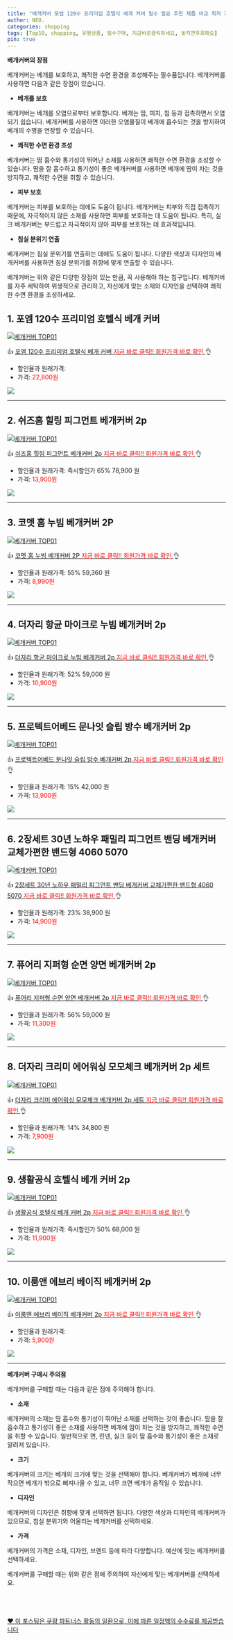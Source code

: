 ```yaml
---
title: "베개커버 포엠 120수 프리미엄 호텔식 베개 커버 필수 필요 추천 제품 비교 최저 가격 비교 장점 구매 후기 구매평"
author: NEO.
categories: shopping
tags: [Top10, shopping, 유행상품, 필수구매, 지금바로클릭하세요, 놓치면후회해요]
pin: true
---
```

**베개커버의 장점**

베개커버는 베개를 보호하고, 쾌적한 수면 환경을 조성해주는 필수품입니다. 베개커버를 사용하면 다음과 같은 장점이 있습니다.

* **베개를 보호**

베개커버는 베개를 오염으로부터 보호합니다. 베개는 땀, 피지, 침 등과 접촉하면서 오염되기 쉽습니다. 베개커버를 사용하면 이러한 오염물질이 베개에 흡수되는 것을 방지하여 베개의 수명을 연장할 수 있습니다.

* **쾌적한 수면 환경 조성**

베개커버는 땀 흡수와 통기성이 뛰어난 소재를 사용하면 쾌적한 수면 환경을 조성할 수 있습니다. 땀을 잘 흡수하고 통기성이 좋은 베개커버를 사용하면 베개에 땀이 차는 것을 방지하고, 쾌적한 수면을 취할 수 있습니다.

* **피부 보호**

베개커버는 피부를 보호하는 데에도 도움이 됩니다. 베개커버는 피부와 직접 접촉하기 때문에, 자극적이지 않은 소재를 사용하면 피부를 보호하는 데 도움이 됩니다. 특히, 실크 베개커버는 부드럽고 자극적이지 않아 피부를 보호하는 데 효과적입니다.

* **침실 분위기 연출**

베개커버는 침실 분위기를 연출하는 데에도 도움이 됩니다. 다양한 색상과 디자인의 베개커버를 사용하면 침실 분위기를 취향에 맞게 연출할 수 있습니다.

베개커버는 위와 같은 다양한 장점이 있는 만큼, 꼭 사용해야 하는 침구입니다. 베개커버를 자주 세탁하여 위생적으로 관리하고, 자신에게 맞는 소재와 디자인을 선택하여 쾌적한 수면 환경을 조성하세요.

   

## 1. 포엠 120수 프리미엄 호텔식 베개 커버

[![베개커버 TOP01](https://thumbnail9.coupangcdn.com/thumbnails/remote/490x490ex/image/retail/images/2972575203134892-8b60d163-6024-4db5-ba6e-9482ef9c0387.jpg)](https://link.coupang.com/re/AFFSDP?lptag=AF3617701&subid=GithubCoopas&pageKey=7106890733&traceid=V0-153&itemId=17755009242&vendorItemId=84919397328)


👍 [포엠 120수 프리미엄 호텔식 베개 커버 <font color=red> 지금 바로 클릭!! 회원가격 바로 확인 </font> ](https://link.coupang.com/re/AFFSDP?lptag=AF3617701&subid=GithubCoopas&pageKey=7106890733&traceid=V0-153&itemId=17755009242&vendorItemId=84919397328) 👌 


- 할인율과 원래가격: 
- 가격: <span style='color:red'>22,800원</span>

[![](/discount_price.png)](https://link.coupang.com/re/AFFSDP?lptag=AF3617701&subid=GithubCoopas&pageKey=7106890733&traceid=V0-153&itemId=17755009242&vendorItemId=84919397328)

---


   

## 2. 쉬즈홈 힐링 피그먼트 베개커버 2p

[![베개커버 TOP01](https://thumbnail7.coupangcdn.com/thumbnails/remote/490x490ex/image/product/image/vendoritem/2018/01/29/3133617453/5015dcf1-92f6-4f8e-970a-b32dafb619bd.jpg)](https://link.coupang.com/re/AFFSDP?lptag=AF3617701&subid=GithubCoopas&pageKey=81820140&traceid=V0-153&itemId=79026449&vendorItemId=3133617453)


👍 [쉬즈홈 힐링 피그먼트 베개커버 2p <font color=red> 지금 바로 클릭!! 회원가격 바로 확인 </font> ](https://link.coupang.com/re/AFFSDP?lptag=AF3617701&subid=GithubCoopas&pageKey=81820140&traceid=V0-153&itemId=79026449&vendorItemId=3133617453) 👌 


- 할인율과 원래가격: 즉시할인가 65%  78,900   원
- 가격: <span style='color:red'>13,900원</span>

[![](/discount_price.png)](https://link.coupang.com/re/AFFSDP?lptag=AF3617701&subid=GithubCoopas&pageKey=81820140&traceid=V0-153&itemId=79026449&vendorItemId=3133617453)

---


   

## 3. 코멧 홈 누빔 베개커버 2P

[![베개커버 TOP01](https://thumbnail10.coupangcdn.com/thumbnails/remote/490x490ex/image/retail/images/3004441462014731-4f8f14e9-2832-40b2-8e6d-dcd584a17bcf.jpg)](https://link.coupang.com/re/AFFSDP?lptag=AF3617701&subid=GithubCoopas&pageKey=6417994898&traceid=V0-153&itemId=13792887723&vendorItemId=81043258227)


👍 [코멧 홈 누빔 베개커버 2P <font color=red> 지금 바로 클릭!! 회원가격 바로 확인 </font> ](https://link.coupang.com/re/AFFSDP?lptag=AF3617701&subid=GithubCoopas&pageKey=6417994898&traceid=V0-153&itemId=13792887723&vendorItemId=81043258227) 👌 


- 할인율과 원래가격: 55%  59,360   원
- 가격: <span style='color:red'>8,990원</span>

[![](/discount_price.png)](https://link.coupang.com/re/AFFSDP?lptag=AF3617701&subid=GithubCoopas&pageKey=6417994898&traceid=V0-153&itemId=13792887723&vendorItemId=81043258227)

---


   

## 4. 더자리 항균 마이크로 누빔 베개커버 2p

[![베개커버 TOP01](https://thumbnail6.coupangcdn.com/thumbnails/remote/490x490ex/image/retail/images/5972201364484677-20a67d9f-aeb4-4f3b-8d5f-c425ff496804.jpg)](https://link.coupang.com/re/AFFSDP?lptag=AF3617701&subid=GithubCoopas&pageKey=17583799&traceid=V0-153&itemId=70534894&vendorItemId=3114085321)


👍 [더자리 항균 마이크로 누빔 베개커버 2p <font color=red> 지금 바로 클릭!! 회원가격 바로 확인 </font> ](https://link.coupang.com/re/AFFSDP?lptag=AF3617701&subid=GithubCoopas&pageKey=17583799&traceid=V0-153&itemId=70534894&vendorItemId=3114085321) 👌 


- 할인율과 원래가격: 52%  59,000   원
- 가격: <span style='color:red'>10,900원</span>

[![](/discount_price.png)](https://link.coupang.com/re/AFFSDP?lptag=AF3617701&subid=GithubCoopas&pageKey=17583799&traceid=V0-153&itemId=70534894&vendorItemId=3114085321)

---


   

## 5. 프로텍트어베드 문나잇 슬립 방수 베개커버 2p

[![베개커버 TOP01](https://thumbnail6.coupangcdn.com/thumbnails/remote/490x490ex/image/retail/images/8998515045118732-d9ca16e5-b253-40f8-b0ea-521119ac5d53.jpg)](https://link.coupang.com/re/AFFSDP?lptag=AF3617701&subid=GithubCoopas&pageKey=6120527097&traceid=V0-153&itemId=16957203244&vendorItemId=84134462391)


👍 [프로텍트어베드 문나잇 슬립 방수 베개커버 2p <font color=red> 지금 바로 클릭!! 회원가격 바로 확인 </font> ](https://link.coupang.com/re/AFFSDP?lptag=AF3617701&subid=GithubCoopas&pageKey=6120527097&traceid=V0-153&itemId=16957203244&vendorItemId=84134462391) 👌 


- 할인율과 원래가격: 15%  42,000   원
- 가격: <span style='color:red'>13,900원</span>

[![](/discount_price.png)](https://link.coupang.com/re/AFFSDP?lptag=AF3617701&subid=GithubCoopas&pageKey=6120527097&traceid=V0-153&itemId=16957203244&vendorItemId=84134462391)

---


   

## 6. 2장세트 30년 노하우 패밀리 피그먼트 밴딩 베개커버 교체가편한 밴드형 4060 5070

[![베개커버 TOP01](https://thumbnail10.coupangcdn.com/thumbnails/remote/490x490ex/image/vendor_inventory/83fe/71b31ba8cce499352f1c1f37fc38fad93c8082e0119f55af550586d9476d.jpg)](https://link.coupang.com/re/AFFSDP?lptag=AF3617701&subid=GithubCoopas&pageKey=7188016032&traceid=V0-153&itemId=18142315676&vendorItemId=85292784260)


👍 [2장세트 30년 노하우 패밀리 피그먼트 밴딩 베개커버 교체가편한 밴드형 4060 5070 <font color=red> 지금 바로 클릭!! 회원가격 바로 확인 </font> ](https://link.coupang.com/re/AFFSDP?lptag=AF3617701&subid=GithubCoopas&pageKey=7188016032&traceid=V0-153&itemId=18142315676&vendorItemId=85292784260) 👌 


- 할인율과 원래가격: 23%  38,900   원
- 가격: <span style='color:red'>14,900원</span>

[![](/discount_price.png)](https://link.coupang.com/re/AFFSDP?lptag=AF3617701&subid=GithubCoopas&pageKey=7188016032&traceid=V0-153&itemId=18142315676&vendorItemId=85292784260)

---


   

## 7. 퓨어리 지퍼형 순면 양면 베개커버 2p

[![베개커버 TOP01](https://thumbnail8.coupangcdn.com/thumbnails/remote/490x490ex/image/product/image/vendoritem/2017/05/10/3016721777/105c5e49-535a-4967-a2e9-8d083af50a38.jpg)](https://link.coupang.com/re/AFFSDP?lptag=AF3617701&subid=GithubCoopas&pageKey=2414711&traceid=V0-153&itemId=11119994&vendorItemId=3016721777)


👍 [퓨어리 지퍼형 순면 양면 베개커버 2p <font color=red> 지금 바로 클릭!! 회원가격 바로 확인 </font> ](https://link.coupang.com/re/AFFSDP?lptag=AF3617701&subid=GithubCoopas&pageKey=2414711&traceid=V0-153&itemId=11119994&vendorItemId=3016721777) 👌 


- 할인율과 원래가격: 56%  59,000   원
- 가격: <span style='color:red'>11,300원</span>

[![](/discount_price.png)](https://link.coupang.com/re/AFFSDP?lptag=AF3617701&subid=GithubCoopas&pageKey=2414711&traceid=V0-153&itemId=11119994&vendorItemId=3016721777)

---


   

## 8. 더자리 크리미 에어워싱 모모체크 베개커버 2p 세트

[![베개커버 TOP01](https://thumbnail7.coupangcdn.com/thumbnails/remote/490x490ex/image/retail/images/7975799645654268-292a1540-2482-432c-ae5d-9e6ee76118f8.jpg)](https://link.coupang.com/re/AFFSDP?lptag=AF3617701&subid=GithubCoopas&pageKey=7038383280&traceid=V0-153&itemId=17397554224&vendorItemId=84567012392)


👍 [더자리 크리미 에어워싱 모모체크 베개커버 2p 세트 <font color=red> 지금 바로 클릭!! 회원가격 바로 확인 </font> ](https://link.coupang.com/re/AFFSDP?lptag=AF3617701&subid=GithubCoopas&pageKey=7038383280&traceid=V0-153&itemId=17397554224&vendorItemId=84567012392) 👌 


- 할인율과 원래가격: 14%  34,800   원
- 가격: <span style='color:red'>7,900원</span>

[![](/discount_price.png)](https://link.coupang.com/re/AFFSDP?lptag=AF3617701&subid=GithubCoopas&pageKey=7038383280&traceid=V0-153&itemId=17397554224&vendorItemId=84567012392)

---


   

## 9. 생활공식 호텔식 베개 커버 2p

[![베개커버 TOP01](https://thumbnail6.coupangcdn.com/thumbnails/remote/490x490ex/image/rs_quotation_api/qbrva6o3/cf0135e558894ad4ad5e00117b06e6dd.jpg)](https://link.coupang.com/re/AFFSDP?lptag=AF3617701&subid=GithubCoopas&pageKey=7155966304&traceid=V0-153&itemId=18000188697&vendorItemId=85694513065)


👍 [생활공식 호텔식 베개 커버 2p <font color=red> 지금 바로 클릭!! 회원가격 바로 확인 </font> ](https://link.coupang.com/re/AFFSDP?lptag=AF3617701&subid=GithubCoopas&pageKey=7155966304&traceid=V0-153&itemId=18000188697&vendorItemId=85694513065) 👌 


- 할인율과 원래가격: 즉시할인가 50%  68,000   원
- 가격: <span style='color:red'>11,900원</span>

[![](/discount_price.png)](https://link.coupang.com/re/AFFSDP?lptag=AF3617701&subid=GithubCoopas&pageKey=7155966304&traceid=V0-153&itemId=18000188697&vendorItemId=85694513065)

---


   

## 10. 이룸앤 에브리 베이직 베개커버 2p

[![베개커버 TOP01](https://thumbnail10.coupangcdn.com/thumbnails/remote/490x490ex/image/retail/images/2020/06/15/9/9/14986ef3-4470-4290-95d3-2ffe4caa4a9d.jpg)](https://link.coupang.com/re/AFFSDP?lptag=AF3617701&subid=GithubCoopas&pageKey=1681146642&traceid=V0-153&itemId=2897314131&vendorItemId=70886303517)


👍 [이룸앤 에브리 베이직 베개커버 2p <font color=red> 지금 바로 클릭!! 회원가격 바로 확인 </font> ](https://link.coupang.com/re/AFFSDP?lptag=AF3617701&subid=GithubCoopas&pageKey=1681146642&traceid=V0-153&itemId=2897314131&vendorItemId=70886303517) 👌 


- 할인율과 원래가격: 
- 가격: <span style='color:red'>5,900원</span>

[![](/discount_price.png)](https://link.coupang.com/re/AFFSDP?lptag=AF3617701&subid=GithubCoopas&pageKey=1681146642&traceid=V0-153&itemId=2897314131&vendorItemId=70886303517)

---
**베개커버 구매시 주의점**

베개커버를 구매할 때는 다음과 같은 점에 주의해야 합니다.

* **소재**

베개커버의 소재는 땀 흡수와 통기성이 뛰어난 소재를 선택하는 것이 좋습니다. 땀을 잘 흡수하고 통기성이 좋은 소재를 사용하면 베개에 땀이 차는 것을 방지하고, 쾌적한 수면을 취할 수 있습니다. 일반적으로 면, 린넨, 실크 등이 땀 흡수와 통기성이 좋은 소재로 알려져 있습니다.

* **크기**

베개커버의 크기는 베개의 크기에 맞는 것을 선택해야 합니다. 베개커버가 베개에 너무 작으면 베개가 밖으로 삐져나올 수 있고, 너무 크면 베개가 움직일 수 있습니다.

* **디자인**

베개커버의 디자인은 취향에 맞게 선택하면 됩니다. 다양한 색상과 디자인의 베개커버가 있으므로, 침실 분위기와 어울리는 베개커버를 선택하세요.

* **가격**

베개커버의 가격은 소재, 디자인, 브랜드 등에 따라 다양합니다. 예산에 맞는 베개커버를 선택하세요.

베개커버를 구매할 때는 위와 같은 점에 주의하여 자신에게 맞는 베개커버를 선택하세요.<br><br><br><br><br> [ ❤  이 포스팅은 쿠팡 파트너스 활동의 일환으로, 이에 따른 일정액의 수수료를 제공받습니다](https://link.coupang.com/a/bcEFyh)